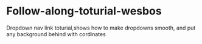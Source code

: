 # Follow-along-toturial-wesbos
Dropdown nav link toturial,shows how to make dropdowns smooth, and put any background behind with cordinates
